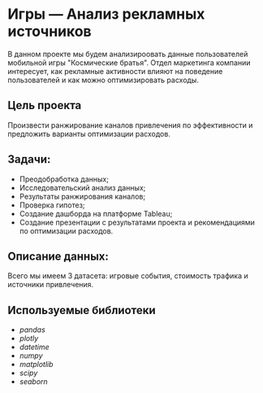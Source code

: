 # Игры — Анализ рекламных источников
В данном проекте мы будем анализироовать данные пользователей мобильной игры "Космические братья". Отдел маркетинга компании интересует, как рекламные активности влияют на поведение пользователей и как можно оптимизировать расходы.

## Цель проекта
Произвести ранжирование каналов привлечения по эффективности и предложить варианты оптимизации расходов.

## Задачи:

* Преодобработка данных;
* Исследовательский анализ данных;
* Результаты ранжирования каналов;
* Проверка гипотез;
* Создание дашборда на платформе Tableau;
* Создание презентации с результатами проекта и рекомендациями по оптимизации расходов.

## Описание данных:
Всего мы имеем 3 датасета: игровые события, стоимость трафика и источники привлечения.

## Используемые библиотеки
- *pandas*
- *plotly*
- *datetime*
- *numpy*
- *matplotlib*
- *scipy*
- *seaborn*